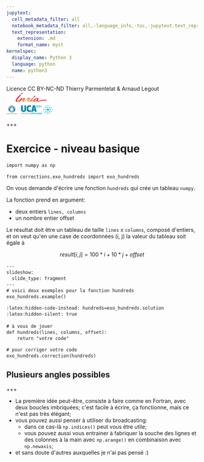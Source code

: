```yaml
---
jupytext:
  cell_metadata_filter: all
  notebook_metadata_filter: all,-language_info,-toc,-jupytext.text_representation.jupytext_version,-jupytext.text_representation.format_version
  text_representation:
    extension: .md
    format_name: myst
kernelspec:
  display_name: Python 3
  language: python
  name: python3
---
```


<div class="licence">
<span>Licence CC BY-NC-ND</span>
<span>Thierry Parmentelat &amp; Arnaud Legout</span>
<span><img src="media/both-logos-small-alpha.png" /></span>
</div>

+++

# Exercice - niveau basique

```{code-cell}
import numpy as np
```

```{code-cell}
from corrections.exo_hundreds import exo_hundreds
```

On vous demande d'écrire une fonction `hundreds` qui crée un tableau `numpy`.

La fonction prend en argument:

* deux entiers `lines, columns` 
* un nombre entier offset

Le résultat doit être un tableau de taille `lines` x `columns`, composé d'entiers, et on veut qu'en une case de coordonnées (i, j) la valeur du tableau soit égale à 

$$result[i, j] = 100 * i + 10 * j + offset$$

```{code-cell}
---
slideshow:
  slide_type: fragment
---
# voici deux exemples pour la fonction hundreds
exo_hundreds.example()
```

```{code-cell}
:latex:hidden-code-instead: hundreds=exo_hundreds.solution
:latex:hidden-silent: true

# à vous de jouer
def hundreds(lines, columns, offset):
    return "votre code"
```

```{code-cell}
# pour corriger votre code
exo_hundreds.correction(hundreds)
```

## Plusieurs angles possibles

+++

* La première idée peut-être, consiste à faire comme en Fortran, avec deux boucles imbriquées; c'est facile à écrire, ça fonctionne, mais ce n'est pas très élégant;
* vous pouvez aussi penser à utiliser du broadcasting:
  * dans ce cas-là `np.indices()` peut vous être utile;
  * vous pouvez aussi vous entrainer à fabriquer la souche des lignes et des colonnes à la main avec `np.arange()` en combinaison avec `np.newaxis`;
* et sans doute d'autres auxquelles je n'ai pas pensé :)
